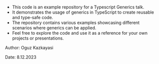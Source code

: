 - This code is an example repository for a Typescript Generics talk.
- It demonstrates the usage of generics in TypeScript to create reusable and type-safe code.
- The repository contains various examples showcasing different scenarios where generics can be applied.
- Feel free to explore the code and use it as a reference for your own projects or presentations.

Author: Oguz Kazkayasi

Date: 8.12.2023
